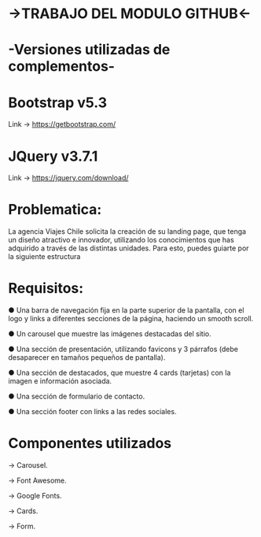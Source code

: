 # ->TRABAJO DEL MODULO GITHUB<-

# -Versiones utilizadas de complementos-

# Bootstrap v5.3

Link -> https://getbootstrap.com/

# JQuery v3.7.1

Link -> https://jquery.com/download/

# Problematica:

La agencia Viajes Chile solicita la creación de su landing page, que tenga un diseño atractivo
e innovador, utilizando los conocimientos que has adquirido a través de las distintas
unidades. Para esto, puedes guiarte por la siguiente estructura

# Requisitos:

● Una barra de navegación fija en la parte superior de la pantalla, con el logo y links a
diferentes secciones de la página, haciendo un smooth scroll.

● Un carousel que muestre las imágenes destacadas del sitio.

● Una sección de presentación, utilizando favicons y 3 párrafos (debe desaparecer en
tamaños pequeños de pantalla).

● Una sección de destacados, que muestre 4 cards (tarjetas) con la imagen e
información asociada.

● Una sección de formulario de contacto.

● Una sección footer con links a las redes sociales.

# Componentes utilizados

-> Carousel.

-> Font Awesome.

-> Google Fonts.

-> Cards.

-> Form.